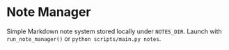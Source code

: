 # Note Manager

Simple Markdown note system stored locally under `NOTES_DIR`.
Launch with `run_note_manager()` or `python scripts/main.py notes`.
